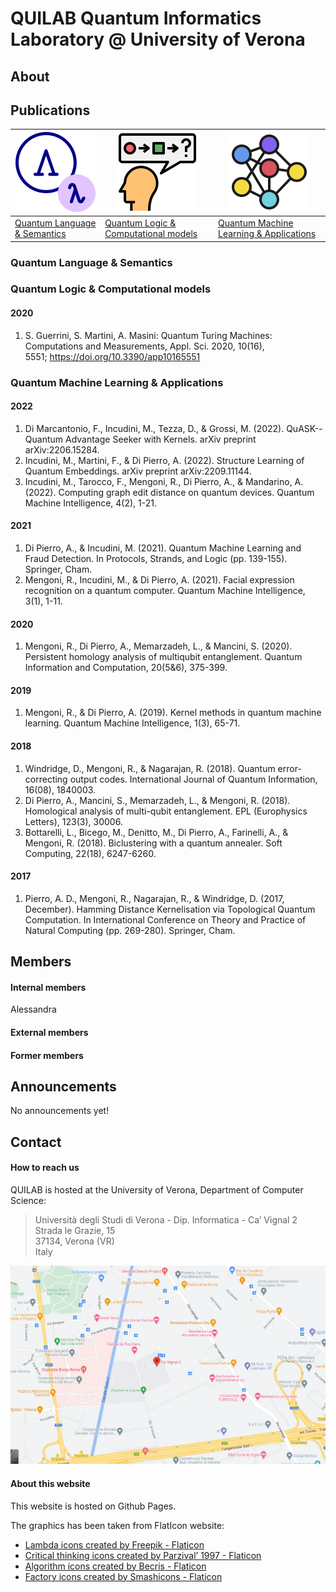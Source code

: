 
# QUILAB Quantum Informatics Laboratory @ University of Verona
  
  
## About



## Publications  
  
| ![](icons/lambda.png) | ![](icons/logic.png) | ![](icons/ml.png) |  
| ------------------------------------------- | --- | --- | 
| [Quantum Language & Semantics](#anchor_qlang) | [Quantum Logic & Computational models](#anchor_qlogic) | [Quantum Machine Learning & Applications](#anchor_qml) | 

### Quantum Language & Semantics 
<a name="anchor_qlang"></a>

### Quantum Logic & Computational models
<a name="anchor_qlogic"></a>
#### 2020
1. S. Guerrini, S. Martini, A. Masini: Quantum Turing Machines: Computations and Measurements, Appl. Sci. 2020, 10(16), 5551; https://doi.org/10.3390/app10165551
### Quantum Machine Learning & Applications
<a name="anchor_qml"></a>

#### 2022
1. Di Marcantonio, F., Incudini, M., Tezza, D., & Grossi, M. (2022). QuASK--Quantum Advantage Seeker with Kernels. arXiv preprint arXiv:2206.15284.
2. Incudini, M., Martini, F., & Di Pierro, A. (2022). Structure Learning of Quantum Embeddings. arXiv preprint arXiv:2209.11144.
3. Incudini, M., Tarocco, F., Mengoni, R., Di Pierro, A., & Mandarino, A. (2022). Computing graph edit distance on quantum devices. Quantum Machine Intelligence, 4(2), 1-21.

#### 2021
1. Di Pierro, A., & Incudini, M. (2021). Quantum Machine Learning and Fraud Detection. In Protocols, Strands, and Logic (pp. 139-155). Springer, Cham.
2. Mengoni, R., Incudini, M., & Di Pierro, A. (2021). Facial expression recognition on a quantum computer. Quantum Machine Intelligence, 3(1), 1-11.
 
#### 2020
1. Mengoni, R., Di Pierro, A., Memarzadeh, L., & Mancini, S. (2020). Persistent homology analysis of multiqubit entanglement. Quantum Information and Computation, 20(5&6), 375-399.

#### 2019
1. Mengoni, R., & Di Pierro, A. (2019). Kernel methods in quantum machine learning. Quantum Machine Intelligence, 1(3), 65-71.

#### 2018
1. Windridge, D., Mengoni, R., & Nagarajan, R. (2018). Quantum error-correcting output codes. International Journal of Quantum Information, 16(08), 1840003.
2. Di Pierro, A., Mancini, S., Memarzadeh, L., & Mengoni, R. (2018). Homological analysis of multi-qubit entanglement. EPL (Europhysics Letters), 123(3), 30006.
3. Bottarelli, L., Bicego, M., Denitto, M., Di Pierro, A., Farinelli, A., & Mengoni, R. (2018). Biclustering with a quantum annealer. Soft Computing, 22(18), 6247-6260.

#### 2017
1. Pierro, A. D., Mengoni, R., Nagarajan, R., & Windridge, D. (2017, December). Hamming Distance Kernelisation via Topological Quantum Computation. In International Conference on Theory and Practice of Natural Computing (pp. 269-280). Springer, Cham.



## Members   

#### Internal members 

Alessandra



#### External members


#### Former members


## Announcements

No announcements yet!

## Contact  

#### How to reach us

QUILAB is hosted at the University of Verona, Department of Computer Science:

> Università degli Studi di Verona - Dip. Informatica - Ca’ Vignal 2 \
> Strada le Grazie, 15 \
> 37134, Verona (VR) \
> Italy

![](map.png)


#### About this website

This website is hosted on Github Pages.

The graphics has been taken from FlatIcon website:
* <a href="https://www.flaticon.com/free-icons/lambda" title="lambda icons">Lambda icons created by Freepik - Flaticon</a>
* <a href="https://www.flaticon.com/free-icons/critical-thinking" title="critical thinking icons">Critical thinking icons created by Parzival’ 1997 - Flaticon</a>
* <a href="https://www.flaticon.com/free-icons/algorithm" title="algorithm icons">Algorithm icons created by Becris - Flaticon</a>
* <a href="https://www.flaticon.com/free-icons/factory" title="factory icons">Factory icons created by Smashicons - Flaticon</a>